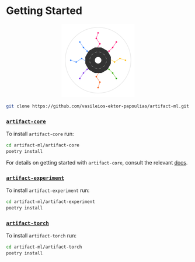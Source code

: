 # Getting Started

<p align="center">
  <img src="../../assets/artifact_ml_logo.svg" width="200" alt="Artifact-ML Logo">
</p>

```bash
git clone https://github.com/vasileios-ektor-papoulias/artifact-ml.git
```
### [`artifact-core`](../../../artifact-core/docs/pages/home.md)
To install `artifact-core` run:

```bash
cd artifact-ml/artifact-core
poetry install
```
For details on getting started with `artifact-core`, consult the relevant [docs]().

### [`artifact-experiment`](../../../artifact-experiment/docs/pages/home.md)
To install `artifact-experiment` run:

```bash
cd artifact-ml/artifact-experiment
poetry install
```

### [`artifact-torch`](../../../artifact-torch/docs/pages/home.md)
To install `artifact-torch` run:

```bash
cd artifact-ml/artifact-torch
poetry install
```